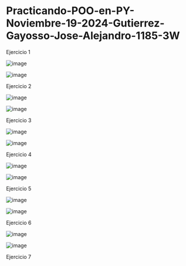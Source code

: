 # Practicando-POO-en-PY-Noviembre-19-2024-Gutierrez-Gayosso-Jose-Alejandro-1185-3W

Ejercicio 1

![image](https://github.com/user-attachments/assets/c25e6498-856b-444b-9d5f-aa855210fa46)

![image](https://github.com/user-attachments/assets/23941f74-982d-4216-b98b-13ce64afe594)

Ejercicio 2

![image](https://github.com/user-attachments/assets/ff03111a-8015-410d-bf1a-94bf5b622e77)

![image](https://github.com/user-attachments/assets/1af1b7c2-9c29-446c-a94e-4caed6045845)

Ejercicio 3
  
![image](https://github.com/user-attachments/assets/de918c7a-5787-4af6-93d0-8de91ac4910b)

![image](https://github.com/user-attachments/assets/89d792a7-61e5-49f9-9cf6-757a09c5bda0)

Ejercicio 4

![image](https://github.com/user-attachments/assets/31a5e157-6f3d-43ef-9257-eec7c87ab98f)

![image](https://github.com/user-attachments/assets/01a7cac0-211c-42ad-8d51-64bdaf2d9d92)

Ejercicio 5

![image](https://github.com/user-attachments/assets/108eaa66-94ba-452f-bf25-455729a3972e)

![image](https://github.com/user-attachments/assets/1d8739c4-a98b-487c-b3fe-b6174170033e)

Ejercicio 6

![image](https://github.com/user-attachments/assets/dce0ef5c-1b94-442c-b917-5047d5ddae79)

![image](https://github.com/user-attachments/assets/17353372-aea8-462d-a892-8741c8f22424)

Ejercicio 7

















































































